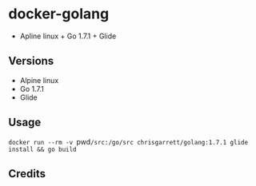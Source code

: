 # docker-golang

* Apline linux + Go 1.7.1 + Glide

## Versions
- Alpine linux
- Go 1.7.1
- Glide

## Usage

`docker run --rm -v `pwd`/src:/go/src chrisgarrett/golang:1.7.1 glide install && go build`


## Credits

